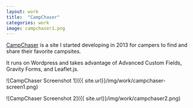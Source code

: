 ```yaml
---
layout: work
title:  "CampChaser"
categories: work
image: campchaser1.png
---
```


[CampChaser](http://www.campchaser.com) is a site I started developing in 2013 for campers to find and share their favorite campsites.

It runs on Wordpress and takes advantage of Advanced Custom Fields, Gravity Forms, and Leaflet.js.

![CampChaser Screenshot 1]({{ site.url}}/img/work/campchaser-screen1.png)

![CampChaser Screenshot 2]({{ site.url}}/img/work/campchaser2.png)
